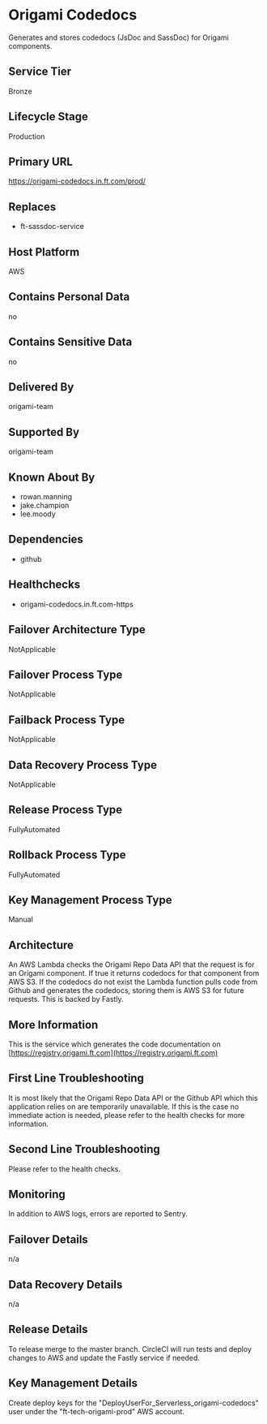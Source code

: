 # Origami Codedocs

Generates and stores codedocs (JsDoc and SassDoc) for Origami components.

## Service Tier

Bronze

## Lifecycle Stage

Production

## Primary URL

https://origami-codedocs.in.ft.com/prod/

## Replaces

* ft-sassdoc-service

## Host Platform

AWS

## Contains Personal Data

no

## Contains Sensitive Data

no

## Delivered By

origami-team

## Supported By

origami-team

## Known About By

* rowan.manning
* jake.champion
* lee.moody

## Dependencies

* github

## Healthchecks

* origami-codedocs.in.ft.com-https

## Failover Architecture Type

NotApplicable

## Failover Process Type

NotApplicable

## Failback Process Type

NotApplicable

## Data Recovery Process Type

NotApplicable

## Release Process Type

FullyAutomated

## Rollback Process Type

FullyAutomated

## Key Management Process Type

Manual

## Architecture

An AWS Lambda checks the Origami Repo Data API that the request is for an Origami component. If true it returns codedocs for that component from AWS S3. If the codedocs do not exist the Lambda function pulls code from Github and generates the codedocs, storing them is AWS S3 for future requests. This is backed by Fastly.

## More Information

This is the service which generates the code documentation on [https://registry.origami.ft.com](https://registry.origami.ft.com)

## First Line Troubleshooting

It is most likely that the Origami Repo Data API or the Github API which this application relies on are temporarily unavailable. If this is the case no immediate action is needed, please refer to the health checks for more information.

## Second Line Troubleshooting

Please refer to the health checks.

## Monitoring

In addition to AWS logs, errors are reported to Sentry.

## Failover Details

n/a

## Data Recovery Details

n/a

## Release Details

To release merge to the master branch. CircleCI will run tests and deploy changes to AWS and update the Fastly service if needed.

## Key Management Details

Create deploy keys for the "DeployUserFor_Serverless_origami-codedocs" user under the "ft-tech-origami-prod" AWS account.

